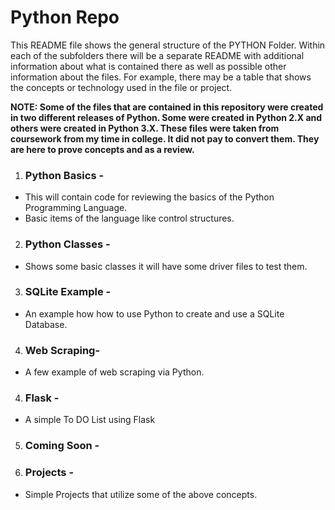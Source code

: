 # Python Repo

<p>
This README file shows the general structure of the PYTHON Folder.  Within each of the subfolders there will be a separate README with additional information about what is contained there as well as possible other information about the files. For example,  there may be a table that shows the concepts or technology used in the file or project.  
<p/>

**NOTE:  Some of the files that are contained in this repository were created in two different releases of Python.  Some were created in Python 2.X and others were created in Python 3.X.  These files were taken from coursework from my time in college.  It did not pay to convert them.  They are here to prove concepts and as a review.**

1. ### Python Basics - 
 * This will contain code for reviewing the basics of the Python Programming Language.
 * Basic items of the language like control structures.
2. ### Python Classes -
 *  Shows some basic classes it will have some driver files to test them.
3. ### SQLite Example -
* An example how how to use Python to create and use a SQLite Database.
4. ### Web Scraping-
* A few example of web scraping via Python.
4. ### Flask -
* A simple To DO List using Flask
5. ### Coming Soon - 
6. ### Projects -
 * Simple Projects that utilize some of the above concepts.
